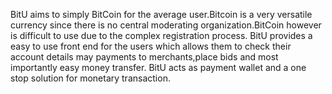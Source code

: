 BitU aims to simply BitCoin for the average user.Bitcoin is a very versatile currency since there is no central moderating organization.BitCoin however is difficult to use due to the complex registration process. BitU provides a easy to use front end for the users which allows them to check their account details may payments to merchants,place bids and most importantly easy money transfer. BitU acts as payment wallet and a one stop solution for monetary transaction.
